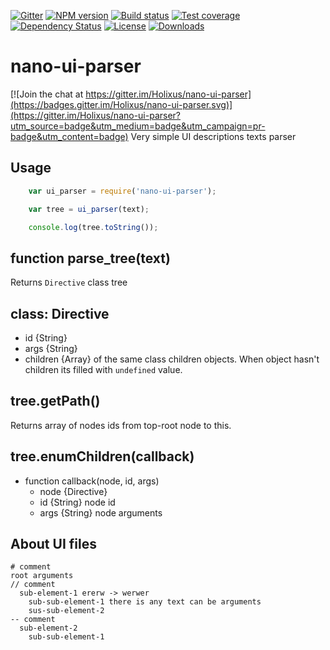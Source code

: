 [![Gitter][gitter-image]][gitter-url]
[![NPM version][npm-image]][npm-url]
[![Build status][travis-image]][travis-url]
[![Test coverage][coveralls-image]][coveralls-url]
[![Dependency Status][david-image]][david-url]
[![License][license-image]][license-url]
[![Downloads][downloads-image]][downloads-url]

# nano-ui-parser

[![Join the chat at https://gitter.im/Holixus/nano-ui-parser](https://badges.gitter.im/Holixus/nano-ui-parser.svg)](https://gitter.im/Holixus/nano-ui-parser?utm_source=badge&utm_medium=badge&utm_campaign=pr-badge&utm_content=badge)
Very simple UI descriptions texts parser

## Usage

```js
	var ui_parser = require('nano-ui-parser');

	var tree = ui_parser(text);

	console.log(tree.toString());
```

## function parse_tree(text)

Returns `Directive` class tree

## class: Directive

* id {String}
* args {String}
* children {Array} of the same class children objects. When object hasn't children its filled with `undefined` value.

## tree.getPath()

Returns array of nodes ids from top-root node to this.

## tree.enumChildren(callback)

* function callback(node, id, args)
  * node {Directive}
  * id {String} node id
  * args {String} node arguments

## About UI files

```
# comment
root arguments
// comment
  sub-element-1 ererw -> werwer
    sub-sub-element-1 there is any text can be arguments
    sus-sub-element-2
-- comment
  sub-element-2
    sub-sub-element-1
```

[bithound-image]: https://www.bithound.io/github/Holixus/nano-ui-parser/badges/score.svg
[bithound-url]: https://www.bithound.io/github/Holixus/nano-ui-parser

[gitter-image]: https://badges.gitter.im/Holixus/nano-ui-parser.svg
[gitter-url]: https://gitter.im/Holixus/nano-ui-parser

[npm-image]: https://badge.fury.io/js/nano-ui-parser.svg
[npm-url]: https://badge.fury.io/js/nano-ui-parser

[github-tag]: http://img.shields.io/github/tag/Holixus/nano-ui-parser.svg
[github-url]: https://github.com/Holixus/nano-ui-parser/tags

[travis-image]: https://travis-ci.org/Holixus/nano-ui-parser.svg?branch=master
[travis-url]: https://travis-ci.org/Holixus/nano-ui-parser

[coveralls-image]: https://coveralls.io/repos/github/Holixus/nano-ui-parser/badge.svg?branch=master
[coveralls-url]: https://coveralls.io/github/Holixus/nano-ui-parser?branch=master

[david-image]: https://david-dm.org/Holixus/nano-ui-parser.svg
[david-url]: https://david-dm.org/Holixus/nano-ui-parser

[license-image]: https://img.shields.io/badge/license-MIT-blue.svg
[license-url]: LICENSE

[downloads-image]: http://img.shields.io/npm/dt/nano-ui-parser.svg
[downloads-url]: https://npmjs.org/package/nano-ui-parser

